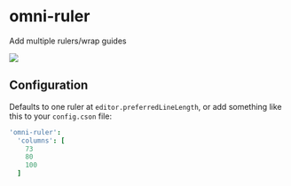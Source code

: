 # omni-ruler

Add multiple rulers/wrap guides

![](http://i.imgur.com/pu9yhoK.png)

## Configuration
Defaults to one ruler at `editor.preferredLineLength`, or add something like this to your `config.cson` file:

```coffeescript
'omni-ruler':
  'columns': [
    73
    80
    100
  ]
```
